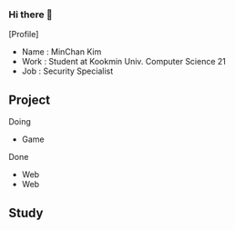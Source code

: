 ### Hi there 👋

[Profile]
  - Name : MinChan Kim
  - Work : Student at Kookmin Univ. Computer Science 21
  - Job : Security Specialist

  
## Project 

Doing
  - Game <Cheese Shot>
  
Done
  - Web <Spur : Startup Platform>
  - Web <Study Platform>
  
## Study
 
  
